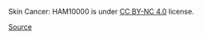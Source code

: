 Skin Cancer: HAM10000 is under [CC BY-NC 4.0](https://creativecommons.org/licenses/by-nc/4.0/legalcode) license.

[Source](https://www.kaggle.com/datasets/surajghuwalewala/ham1000-segmentation-and-classification)